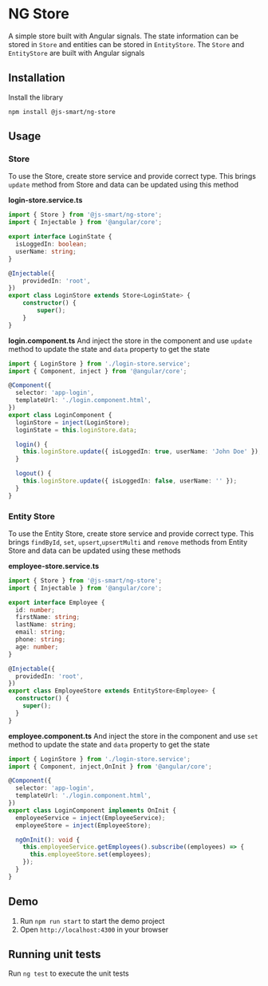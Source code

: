 # NG Store

A simple store built with Angular signals. The state information can be stored in `Store` and entities can be stored in `EntityStore`. 
The `Store` and `EntityStore` are built with Angular signals

## Installation
Install the library
```shell
npm install @js-smart/ng-store
```

## Usage
### Store
To use the Store, create store service and provide correct type. This brings `update` method from Store and data can be updated using this method

**login-store.service.ts**
```typescript
import { Store } from '@js-smart/ng-store';
import { Injectable } from '@angular/core';

export interface LoginState {
  isLoggedIn: boolean;
  userName: string;
}

@Injectable({
	providedIn: 'root',
})
export class LoginStore extends Store<LoginState> {
	constructor() {
		super();
	}
}
```
**login.component.ts**
And inject the store in the component and use `update` method to update the state and `data` property to get the state
```typescript
import { LoginStore } from './login-store.service';
import { Component, inject } from '@angular/core';

@Component({
  selector: 'app-login',
  templateUrl: './login.component.html',
})
export class LoginComponent {
  loginStore = inject(LoginStore);
  loginState = this.loginStore.data;

  login() {
    this.loginStore.update({ isLoggedIn: true, userName: 'John Doe' });
  }

  logout() {
    this.loginStore.update({ isLoggedIn: false, userName: '' });
  }
}
```

### Entity Store
To use the Entity Store, create store service and provide correct type. This brings `findById`, `set`, `upsert`,`upsertMulti` and `remove` methods from Entity Store and data can be updated using these methods

**employee-store.service.ts**
```typescript
import { Store } from '@js-smart/ng-store';
import { Injectable } from '@angular/core';

export interface Employee {
  id: number;
  firstName: string;
  lastName: string;
  email: string;
  phone: string;
  age: number;
}

@Injectable({
  providedIn: 'root',
})
export class EmployeeStore extends EntityStore<Employee> {
  constructor() {
    super();
  }
}
```
**employee.component.ts**
And inject the store in the component and use `set` method to update the state and `data` property to get the state
```typescript
import { LoginStore } from './login-store.service';
import { Component, inject,OnInit } from '@angular/core';

@Component({
  selector: 'app-login',
  templateUrl: './login.component.html',
})
export class LoginComponent implements OnInit {
  employeeService = inject(EmployeeService);
  employeeStore = inject(EmployeeStore);

  ngOnInit(): void {
    this.employeeService.getEmployees().subscribe((employees) => {
      this.employeeStore.set(employees);
    });
  }
}
```

## Demo
1. Run `npm run start` to start the demo project
2. Open `http://localhost:4300` in your browser

## Running unit tests
Run `ng test` to execute the unit tests
